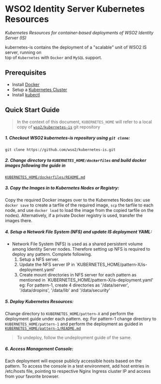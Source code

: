 # WSO2 Identity Server Kubernetes Resources 
*Kubernetes Resources for container-based deployments of WSO2 Identity Server (IS)*

kubernetes-is contains the deployment of a "scalable" unit of WSO2 IS server, 
running on <br> top of `Kubernetes` with `Docker` and `MySQL` support.

## Prerequisites

* Install [Docker](https://www.docker.com/get-docker)
* Setup a [Kubernetes Cluster](https://kubernetes.io/docs/setup/pick-right-solution/)
* Install [kubectl](https://kubernetes.io/docs/tasks/tools/install-kubectl/)
 
## Quick Start Guide

>In the context of this document, `KUBERNETES_HOME` will refer to a local copy of 
[`wso2/kubernetes-is`](https://github.com/wso2/kubernetes-is/) git repository

##### 1. Checkout WSO2 kubernetes-is repository using `git clone`:
```
git clone https://github.com/wso2/kubernetes-is.git
```

##### 2. Change directory to `KUBERNETES_HOME/dockerfiles` and build docker images following the guide in 
[`KUBERNETES_HOME/dockerfiles/README.md`](dockerfiles)

##### 3. Copy the Images in to Kubernetes Nodes or Registry:
Copy the required Docker images over to the Kubernetes Nodes (ex: use `docker save` to create a tarfile of the 
required image, `scp` the tarfile to each node, and use `docker load` to load the image from the copied tarfile 
on the nodes). Alternatively, if a private Docker registry is used, transfer the images there.

##### 4. Setup a Network File System (NFS) and update IS deployment YAML:
 
 * Network File System (NFS) is used as a shared persistent volume among Identity Server nodes. Therefore setting up NFS
  is required to deploy any pattern.
   Complete following.  
     1. Setup a NFS server.
     2. Update the NFS server IP in `KUBERNETES_HOME/pattern-X/is-deployment.yaml'
     3. Create mount directories in NFS server for each pattern as mentioned in 
     `KUBERNETES_HOME/pattern-X/is-deployment.yaml'
      eg: For pattern-1, create 4 directories as '/data/server', '/data/dropins', '/data/lib' and '/data/security'

##### 5. Deploy Kubernetes Resources:
Change directory to `KUBERNETES_HOME/pattern-X` and perform the deployment guide under each pattern.
eg: For pattern-1 change directory to `KUBERNETES_HOME/pattern-1` and perform the deployment as guided in
[`KUBERNETES_HOME/pattern-1/README.md`](pattern-1)

>To undeploy, follow the undeployment guide of the same.

##### 6. Access Management Console:
Each deployment will expose publicly accessible hosts based on the pattern.
To access the console in a test environment, add host entries in /etc/hosts file, pointing to respective Nginx 
Ingress cluster IP and access from your favorite browser.


